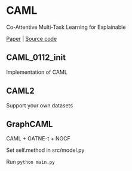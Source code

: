 # CAML
Co-Attentive Multi-Task Learning for Explainable

[Paper](https://www.ijcai.org/Proceedings/2019/0296.pdf) | 
[Source code](https://github.com/3878anonymous/CAML)


CAML_0112_init
--------------
Implementation of CAML

CAML2
-----
Support your own datasets

GraphCAML
---------
CAML + GATNE-t + NGCF

Set self.method in src/model.py

Run `python main.py`
